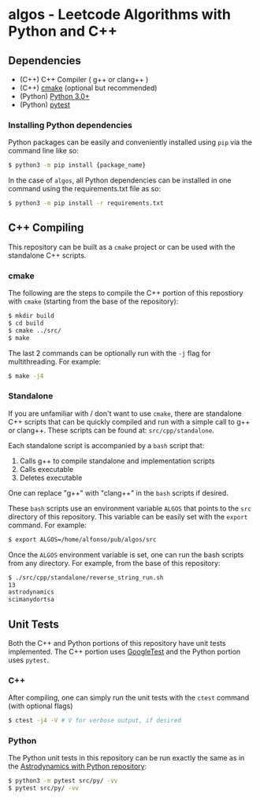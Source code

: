# algos - Leetcode Algorithms with Python and C++

## Dependencies
* (C++) C++ Compiler ( g++ or clang++ )
* (C++) [cmake](https://cmake.org/) (optional but recommended)
* (Python) [Python 3.0+](https://www.python.org/)
* (Python) [pytest](https://docs.pytest.org/en/6.2.x/)

### Installing Python dependencies
Python packages can be easily and conveniently installed using `pip` via the command line like so:
```sh
$ python3 -m pip install {package_name}
```
In the case of `algos`, all Python dependencies can be installed in one command using the requirements.txt file as so:
```sh
$ python3 -m pip install -r requirements.txt
```

## C++ Compiling
This repository can be built as a `cmake` project or can be used with the standalone C++ scripts.

### cmake
The following are the steps to compile the C++ portion of this repostiory with `cmake` (starting from the base of the repository):

```sh
$ mkdir build
$ cd build
$ cmake ../src/
$ make
```
The last 2 commands can be optionally run with the `-j` flag for multithreading. For example:
```sh
$ make -j4
```

### Standalone
If you are unfamiliar with / don't want to use `cmake`, there are standalone C++ scripts that can be quickly compiled and run with a simple call to g++ or clang++. These scripts can be found at: `src/cpp/standalone`.

Each standalone script is accompanied by a `bash` script that:
1. Calls g++ to compile standalone and implementation scripts
2. Calls executable
3. Deletes executable

One can replace "g++" with "clang++" in the `bash` scripts if desired.

These `bash` scripts use an environment variable `ALGOS` that points to the `src` directory of this repository. This variable can be easily set with the `export` command. For example:
```sh
$ export ALGOS=/home/alfonso/pub/algos/src
```

Once the `ALGOS` environment variable is set, one can run the bash scripts from any directory. For example, from the base of this repository:
```sh
$ ./src/cpp/standalone/reverse_string_run.sh
13
astrodynamics
scimanydortsa
```

## Unit Tests
Both the C++ and Python portions of this repository have unit tests implemented. The C++ portion uses [GoogleTest](https://google.github.io/googletest/) and the Python portion uses `pytest`.

### C++
After compiling, one can simply run the unit tests with the `ctest` command (with optional flags)
```sh
$ ctest -j4 -V # V for verbose output, if desired
```

### Python
The Python unit tests in this repository can be run exactly the same as in the [Astrodynamics with Python repository](https://github.com/alfonsogonzalez/AWP):
```sh
$ python3 -m pytest src/py/ -vv
$ pytest src/py/ -vv
```

